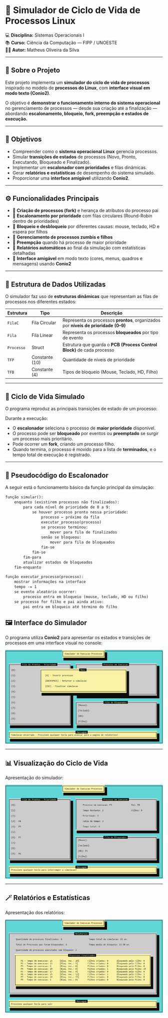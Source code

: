# 🧠 Simulador de Ciclo de Vida de Processos Linux

💻 **Disciplina:** Sistemas Operacionais I  
📚 **Curso:** Ciência da Computação — FIPP / UNOESTE  
👨‍💻 **Autor:** Matheus Oliveira da Silva  

---

## 📖 Sobre o Projeto

Este projeto implementa um **simulador do ciclo de vida de processos** inspirado no modelo de **processos do Linux**, com **interface visual em modo texto (Conio2)**.

O objetivo é **demonstrar o funcionamento interno do sistema operacional** no gerenciamento de processos — desde sua criação até a finalização — abordando **escalonamento, bloqueio, fork, preempção e estados de execução.**

---

## 🎯 Objetivos

- Compreender como o **sistema operacional Linux** gerencia processos.  
- Simular **transições de estados** de processos (Novo, Pronto, Executando, Bloqueado e Finalizado).  
- Implementar um **escalonador com prioridades** e filas dinâmicas.  
- Gerar **relatórios e estatísticas** de desempenho do sistema simulado.  
- Proporcionar uma **interface amigável** utilizando **Conio2**.

---

## ⚙️ Funcionalidades Principais

- 🔹 **Criação de processos (fork)** e herança de atributos do processo pai  
- 🔹 **Escalonamento por prioridade** com filas circulares (Round-Robin dentro de prioridades)  
- 🔹 **Bloqueio e desbloqueio** por diferentes causas: mouse, teclado, HD e espera por filhos  
- 🔹 **Gerenciamento de processos zumbis e filhos**  
- 🔹 **Preempção** quando há processo de maior prioridade  
- 🔹 **Relatórios automáticos** ao final da simulação com estatísticas detalhadas  
- 🔹 **Interface amigável** em modo texto (cores, menus, quadros e mensagens) usando **Conio2**

---

## 🧩 Estrutura de Dados Utilizadas

O simulador faz uso de **estruturas dinâmicas** que representam as filas de processos nos diferentes estados:

| Estrutura | Tipo | Descrição |
|------------|------|-----------|
| `FilaC` | Fila Circular | Representa os processos **prontos**, organizados por **níveis de prioridade (0–9)** |
| `Fila` | Fila Linear | Representa os processos **bloqueados** por tipo de evento |
| `Processo` | Struct | Estrutura que guarda o **PCB (Process Control Block)** de cada processo |
| `TFP` | Constante (10) | Quantidade de níveis de prioridade |
| `TFB` | Constante (4) | Tipos de bloqueio (Mouse, Teclado, HD, Filho) |

---

## 🔄 Ciclo de Vida Simulado

O programa reproduz as principais transições de estado de um processo:


Durante a execução:
- O **escalonador** seleciona o processo de **maior prioridade** disponível.  
- O processo pode ser **bloqueado** por eventos ou **preemptado** se surgir um processo mais prioritário.  
- Pode ocorrer um **fork**, criando um processo filho.  
- Quando termina, o processo é movido para a lista de **terminados**, e o tempo total de execução é registrado.

---

## 🧠 Pseudocódigo do Escalonador

A seguir está o funcionamento básico da função principal da simulação:

```text
função simular():
    enquanto (existirem processos não finalizados):
        para cada nível de prioridade de 0 a 9:
            se houver processo pronto nessa prioridade:
                processo ← próximo da fila
                executar_processo(processo)
                se processo terminou:
                    mover para fila de finalizados
                senão se bloqueou:
                    mover para fila de bloqueados
                fim-se
            fim-se
        fim-para
        atualizar estados de bloqueados
    fim-enquanto
```
```text
função executar_processo(processo):
    mostrar informações na interface
    tempo -= 1
    se evento aleatório ocorrer:
        processo entra em bloqueio (mouse, teclado, HD ou filho)
    se processo for filho e pai ainda ativo:
        pai entra em bloqueio até término do filho
```

## 🖼️ Interface do Simulador

O programa utiliza **Conio2** para apresentar os estados e transições de processos em uma interface visual no console:

![Menu Principal do Simulador](imagens/menu.png)

---

## 📊 Visualização do Ciclo de Vida

Apresentação do simulador:

![Ciclo de Vida dos Processos](imagens/simulador.png)

---

## 🪄 Relatórios e Estatísticas

Apresentação dos relatórios:

![Relatórios e Estatísticas](imagens/relatorios.png)

